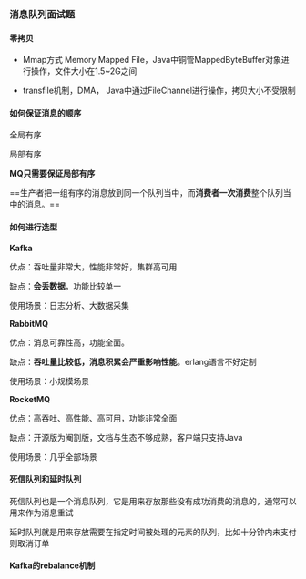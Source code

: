 ### 消息队列面试题

#### 零拷贝

- Mmap方式 Memory Mapped File，Java中铜管MappedByteBuffer对象进行操作，文件大小在1.5~2G之间

- transfile机制，DMA， Java中通过FileChannel进行操作，拷贝大小不受限制



#### 如何保证消息的顺序

全局有序

局部有序

**MQ只需要保证局部有序**

==生产者把一组有序的消息放到同一个队列当中，而**消费者一次消费**整个队列当中的消息。==



#### 如何进行选型

**Kafka**

优点：吞吐量非常大，性能非常好，集群高可用

缺点：**会丢数据**，功能比较单一

使用场景：日志分析、大数据采集

**RabbitMQ**

优点：消息可靠性高，功能全面。

缺点：**吞吐量比较低，消息积累会严重影响性能**。erlang语言不好定制

使用场景：小规模场景

**RocketMQ**

优点：高吞吐、高性能、高可用，功能非常全面

缺点：开源版为阉割版，文档与生态不够成熟，客户端只支持Java

使用场景：几乎全部场景



#### 死信队列和延时队列

死信队列也是一个消息队列，它是用来存放那些没有成功消费的消息的，通常可以用来作为消息重试

延时队列就是用来存放需要在指定时间被处理的元素的队列，比如十分钟内未支付则取消订单



#### Kafka的rebalance机制

 